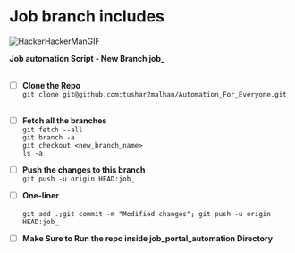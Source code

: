 # Job branch includes

![HackerHackerManGIF](https://user-images.githubusercontent.com/66706496/152695203-a83b61cd-9c57-4188-bb06-82f80e0cbc52.gif)


**Job automation Script - New Branch job_** </br></br>

* [ ] **Clone the Repo**</br>
`git clone git@github.com:tushar2malhan/Automation_For_Everyone.git`</br></br>


* [ ] **Fetch all the branches** </br>
  `git fetch --all`</br>
  `git branch -a `</br>
  `git checkout <new_branch_name>`</br>
  `ls -a`</br>

* [ ] **Push the changes to this branch**</br>
  `git push -u origin HEAD:job_`</br>


* [ ] **One-liner**</br></br>
  `git add .;git commit -m "Modified changes"; git push -u origin HEAD:job_`</br>

* [ ] **Make Sure to Run the repo inside job_portal_automation Directory**</br>
